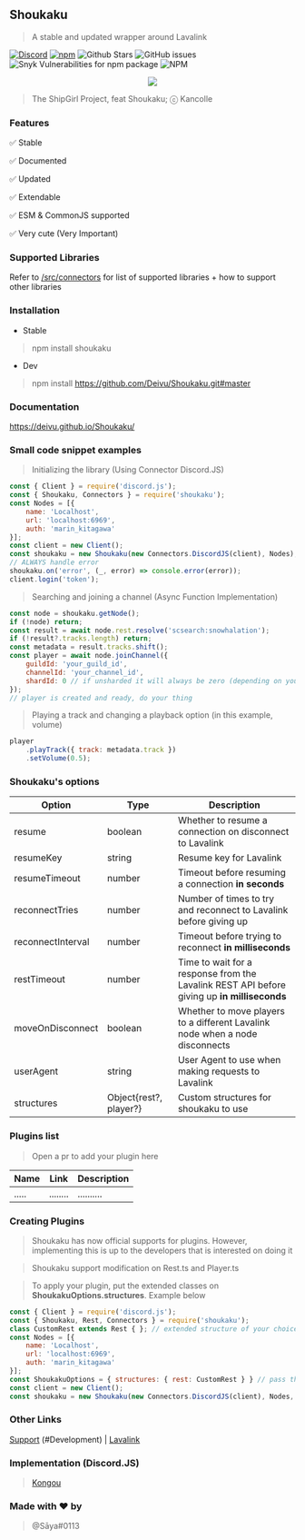 ## Shoukaku

> A stable and updated wrapper around Lavalink

[![Discord](https://img.shields.io/discord/423116740810244097?style=flat-square)](https://discordapp.com/invite/FVqbtGu)
[![npm](https://img.shields.io/npm/v/shoukaku?style=flat-square)](https://www.npmjs.com/package/shoukaku)
![Github Stars](https://img.shields.io/github/stars/Deivu/Shoukaku?style=flat-square)
![GitHub issues](https://img.shields.io/github/issues-raw/Deivu/Shoukaku?style=flat-square)
![Snyk Vulnerabilities for npm package](https://img.shields.io/snyk/vulnerabilities/npm/shoukaku?style=flat-square) 
![NPM](https://img.shields.io/npm/l/shoukaku?style=flat-square)

<p align="center">
    <img src="https://cdn.donmai.us/original/0e/a4/0ea4a25416f850823d62d61ce51fc659.png"> 
</p>

> The ShipGirl Project, feat Shoukaku; ⓒ Kancolle
### Features

✅ Stable

✅ Documented

✅ Updated

✅ Extendable

✅ ESM & CommonJS supported

✅ Very cute (Very Important)

### Supported Libraries

Refer to [/src/connectors](https://github.com/Deivu/Shoukaku/tree/master/src/connectors) for list of supported libraries + how to support other libraries

### Installation
* Stable

> npm install shoukaku

* Dev
> npm install https://github.com/Deivu/Shoukaku.git#master

### Documentation

https://deivu.github.io/Shoukaku/

### Small code snippet examples
> Initializing the library (Using Connector Discord.JS)
```js
const { Client } = require('discord.js');
const { Shoukaku, Connectors } = require('shoukaku');
const Nodes = [{
    name: 'Localhost',
    url: 'localhost:6969',
    auth: 'marin_kitagawa'
}];
const client = new Client();
const shoukaku = new Shoukaku(new Connectors.DiscordJS(client), Nodes);
// ALWAYS handle error
shoukaku.on('error', (_, error) => console.error(error));
client.login('token');
```
> Searching and joining a channel (Async Function Implementation)
```js
const node = shoukaku.getNode();
if (!node) return;
const result = await node.rest.resolve('scsearch:snowhalation');
if (!result?.tracks.length) return;
const metadata = result.tracks.shift();
const player = await node.joinChannel({
    guildId: 'your_guild_id',
    channelId: 'your_channel_id',
    shardId: 0 // if unsharded it will always be zero (depending on your library implementation)
});
// player is created and ready, do your thing
```
> Playing a track and changing a playback option (in this example, volume)
```js
player
    .playTrack({ track: metadata.track })
    .setVolume(0.5);
```

### Shoukaku's options
 Option | Type | Description
--------|------|------------
resume | boolean | Whether to resume a connection on disconnect to Lavalink |
resumeKey | string | Resume key for Lavalink |
resumeTimeout | number | Timeout before resuming a connection **in seconds** |
reconnectTries | number | Number of times to try and reconnect to Lavalink before giving up |
reconnectInterval | number | Timeout before trying to reconnect **in milliseconds** |
restTimeout | number | Time to wait for a response from the Lavalink REST API before giving up **in milliseconds** |
moveOnDisconnect | boolean | Whether to move players to a different Lavalink node when a node disconnects |
userAgent | string | User Agent to use when making requests to Lavalink |
structures | Object{rest?, player?} | Custom structures for shoukaku to use |

### Plugins list

> Open a pr to add your plugin here

Name   | Link     | Description
-------|----------|------------
 ..... | ........ | ..........

### Creating Plugins
> Shoukaku has now official supports for plugins. However, implementing this is up to the developers that is interested on doing it

> Shoukaku support modification on Rest.ts and Player.ts

> To apply your plugin, put the extended classes on **ShoukakuOptions.structures**. Example below

```js
const { Client } = require('discord.js');
const { Shoukaku, Rest, Connectors } = require('shoukaku');
class CustomRest extends Rest { }; // extended structure of your choice
const Nodes = [{
    name: 'Localhost',
    url: 'localhost:6969',
    auth: 'marin_kitagawa'
}];
const ShoukakuOptions = { structures: { rest: CustomRest } } // pass the custom structure to Shoukaku
const client = new Client();
const shoukaku = new Shoukaku(new Connectors.DiscordJS(client), Nodes, ShoukakuOptions);
```
### Other Links

[Support](https://discord.gg/FVqbtGu) (#Development) | [Lavalink](https://github.com/freyacodes/Lavalink)

### Implementation (Discord.JS)
> [Kongou](https://github.com/Deivu/Kongou)

### Made with ❤ by
> @Sāya#0113
